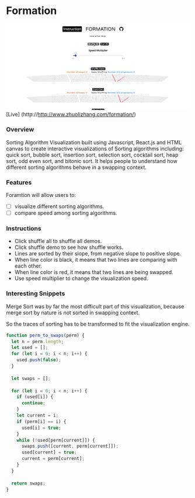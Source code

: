 # Formation

![Sorting](./asset/sortingv.gif)
[Live] (http://http://www.zhuolizhang.com/formation/)

### Overview  

Sorting Algorithm Visualization built using Javascript, React.js and HTML canvas to create interactive visualizations of Sorting algorithms including: quick sort,  bubble sort, insertion sort, selection sort, cocktail sort, heap sort, odd even sort, and bitonic sort. It helps people to understand how different sorting algorithms behave in a swapping context.

### Features

Foramtion will allow users to:

- [ ] visualize different sorting algorithms.
- [ ] compare speed among sorting algorithms.

### Instructions

* Click shuffle all to shuffle all demos.
* Click shuffle demo to see how shuffle works.
* Lines are sorted by their slope, from negative slope to positive slope.
* When line color is black, it means that two lines are comparing with each other.
* When line color is red, it means that two lines are being swapped.
* Use speed multiplier to change the visualization speed.

### Interesting Snippets

Merge Sort was by far the most difficult part of this visualization, because merge sort by nature is not sorted in swapping context.

So the traces of sorting has to be transformed to fit the visualization engine.

```JavaScript
function perm_to_swaps(perm) {
  let n = perm.length;
  let used = [];
  for (let i = 0; i < n; i++) {
    used.push(false);
  }

  let swaps = [];

  for (let i = 0; i < n; i++) {
    if (used[i]) {
      continue;
    }
    let current = i;
    if (perm[i] == i) {
      used[i] = true;
    }
    while (!used[perm[current]]) {
      swaps.push([current, perm[current]]);
      used[current] = true;
      current = perm[current];
    }
  }

  return swaps;
}
```

